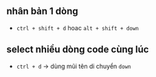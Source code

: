 ## nhân bản 1 dòng
- `ctrl + shift + d` hoac `alt + shift + down`
## select nhiều dòng code cùng lúc
- `ctrl + d` -> dùng  mũi tên di chuyển `down`